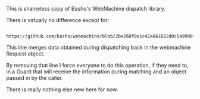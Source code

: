 This is shameless copy of Basho's WebMachine dispatch library.

There is virtually no difference except for:

      https://github.com/basho/webmachine/blob/2be260f0e1c41a861022d0c5a9996fcd66edf8a3/src/webmachine_dispatcher.erl#L203

This line merges data obtained during dispatching back in the webmachine Request object.

By removing that line I force everyone to do this operation, if they need to, in a Guard that will receive the information during matching and an object passed in by the caller.

There is really nothing else new here for now.